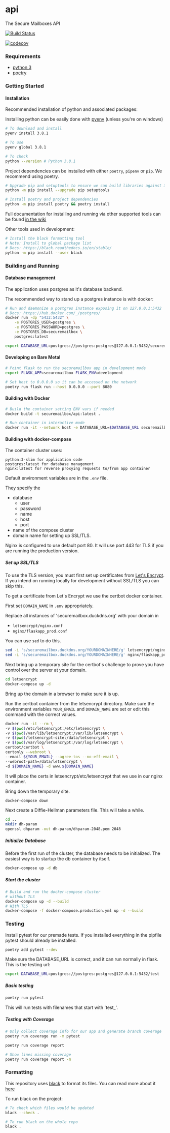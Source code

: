 # api

The Secure Mailboxes API

[![Build Status](https://www.travis-ci.org/securemailbox/api.svg?branch=develop)](https://www.travis-ci.org/securemailbox/api)

[![codecov](https://codecov.io/gh/securemailbox/api/branch/develop/graph/badge.svg)](https://codecov.io/gh/securemailbox/api)

### Requirements

- [python 3](https://www.python.org/downloads/)
- [poetry](https://python-poetry.org/)

### Getting Started

#### Installation

Recommended installation of python and associated packages:

Installing python can be easily done with [pyenv](https://github.com/pyenv/pyenv#installation) (unless you're on windows)

```bash
# To download and install
pyenv install 3.8.1

# To use
pyenv global 3.8.1

# To check
python --version # Python 3.8.1
```

Project dependencies can be installed with either `poetry`, `pipenv` or `pip`.
We recommend using poetry.

```bash
# Upgrade pip and setuptools to ensure we can build libraries against 3.8
python -m pip install --upgrade pip setuptools

# Install poetry and project dependencies
python -m pip install poetry && poetry install
```

Full documentation for installing and running via other supported tools can be found [in the wiki](https://github.com/securemailbox/api/wiki/Development-environment-setup)

Other tools used in development:

```bash
# Install the black formatting tool
# Note: Install to global package list
# Docs: https://black.readthedocs.io/en/stable/
python -m pip install --user black
```

### Building and Running

#### Database management

The application uses postgres as it's database backend.

The recommended way to stand up a postgres instance is with docker:

```bash
# Run and daemonize a postgres instance exposing it on 127.0.0.1:5432
# Docs: https://hub.docker.com/_/postgres/
docker run -dp "5432:5432" \
    -e POSTGRES_USER=postgres \
    -e POSTGRES_PASSWORD=postgres \
    -e POSTGRES_DB=securemailbox \
    postgres:latest

export DATABASE_URL=postgres://postgres:postgres@127.0.0.1:5432/securemailbox
```

#### Developing on Bare Metal

```bash
# Point flask to run the securemailbox app in development mode
export FLASK_APP=securemailbox FLASK_ENV=development

# Set host to 0.0.0.0 so it can be accessed on the network
poetry run flask run --host 0.0.0.0 --port 8080
```

#### Building with Docker

```bash
# Build the container setting ENV vars if needed
docker build -t securemailbox/api:latest .

# Run container in interactive mode
docker run -it --network host -e DATABASE_URL=$DATABASE_URL securemailbox/api
```

#### Building with docker-compose

The container cluster uses:

    python:3-slim for application code
    postgres:latest for database management
    nginx:latest for reverse proxying requests to/from app container

Default environment variables are in the `.env` file.

They specify the

- database
  - user
  - password
  - name
  - host
  - port
- name of the compose cluster
- domain name for setting up SSL/TLS.

Nginx is configured to use default port 80.
It will use port 443 for TLS if you are running the production version.

##### Set up SSL/TLS

To use the TLS version, you must first set up certificates from [Let's Encrypt](https://letsencrypt.org/). If you intend on running locally for development without SSL/TLS you can skip this.

To get a certificate from Let's Encrypt we use the certbot docker container.

First set `DOMAIN_NAME` in `.env` appropriately.

Replace all instances of 'securemailbox.duckdns.org' with your domain in

- `letsencrypt/nginx.conf`
- `nginx/flaskapp_prod.conf`

You can use `sed` to do this.

```bash
sed -i 's/securemailbox.duckdns.org/YOURDOMAINHERE/g' letsencrypt/nginx.conf
sed -i 's/securemailbox.duckdns.org/YOURDOMAINHERE/g' nginx/flaskapp_prod.conf
```

Next bring up a temporary site for the certbot's challenge to prove you have control over the server at your domain.

```bash
cd letsencrypt
docker-compose up -d
```

Bring up the domain in a browser to make sure it is up.

Run the certbot container from the letsencrypt directory. Make sure the environment variables `YOUR_EMAIL` and `DOMAIN_NAME` are set or edit this command with the correct values.

```bash
docker run -it --rm \
-v $(pwd)/etc/letsencrypt:/etc/letsencrypt \
-v $(pwd)/var/lib/letsencrypt:/var/lib/letsencrypt \
-v $(pwd)/letsencrypt-site:/data/letsencrypt \
-v $(pwd)/var/log/letsencrypt:/var/log/letsencrypt \
certbot/certbot \
certonly --webroot \
--email ${YOUR_EMAIL} --agree-tos --no-eff-email \
--webroot-path=/data/letsencrypt \
-d ${DOMAIN_NAME} -d www.${DOMAIN_NAME}
```

It will place the certs in letsencrypt/etc/letsencrypt that we use in our nginx container.

Bring down the temporary site.

```bash
docker-compose down
```

Next create a Diffie-Hellman parameters file. This will take a while.

```bash
cd ..
mkdir dh-param
openssl dhparam -out dh-param/dhparam-2048.pem 2048
```

##### Initialize Database

Before the first run of the cluster, the database needs to be initialized. The easiest way is to startup the db container by itself.

```bash
docker-compose up -d db
```

##### Start the cluster

```bash
# Build and run the docker-compose cluster
# without TLS
docker-compose up -d --build
# With TLS
docker-compose -f docker-compose.production.yml up -d --build
```

### Testing

Install pytest for our premade tests.
If you installed everything in the pipfile pytest should already be installed.

```bash
poetry add pytest --dev
```

Make sure the DATABASE_URL is correct, and it can run normally in flask.
This is the testing url:

```bash
export DATABASE_URL=postgres://postgres:postgres@127.0.0.1:5432/test
```

##### Basic testing

```bash
poetry run pytest
```

This will run tests with filenames that start with 'test\_'.

##### Testing with Coverage

```bash
# Only collect coverage info for our app and generate branch coverage
poetry run coverage run -m pytest

poetry run coverage report

# Show lines missing coverage
poetry run coverage report -m
```

### Formatting

This repository uses [black](https://github.com/psf/black) to format its files. You can read more about it [here](https://black.readthedocs.io/en/stable/)

To run black on the project:

```bash
# To check which files would be updated
black --check .

# To run black on the whole repo
black .
```
